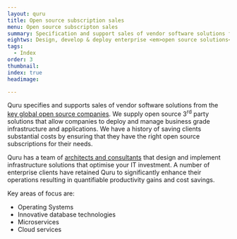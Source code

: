 ```yaml
---
layout: quru
title: Open source subscription sales
menu: Open source subscripton sales
summary: Specification and support sales of vendor software solutions from the key global open source companies.
eightws: Design, develop & deploy enterprise <em>open source solutions</em>
tags:
  - Index
order: 3
thumbnail:
index: true
headimage:

---
```


Quru specifies and supports sales of vendor software solutions from the [key global open source companies](/vendors/ "Quru's vendor partners"). We supply open source 3<sup>rd</sup> party solutions that allow companies to deploy and manage business grade infrastructure and applications. We have a history of saving clients substantial costs by ensuring that they have the right open source subscriptions for their needs.

Quru has a team of [architects and consultants](/whatwedo/consultingdesigndeployment.html "Quru's consulting services") that design and implement infrastructure solutions that optimise your IT investment. A number of enterprise clients have retained Quru to significantly enhance their operations resulting in quantifiable productivity gains and cost savings.

Key areas of focus are:

* Operating Systems
* Innovative database technologies
* Microservices
* Cloud services
